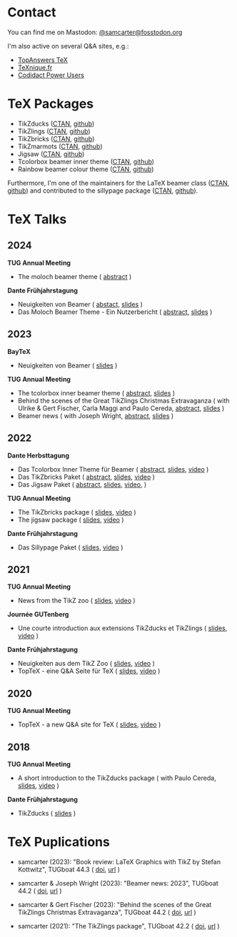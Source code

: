 # Contact

You can find me on Mastodon: [@samcarter@fosstodon.org](https://fosstodon.org/@samcarter)

I'm also active on several Q&A sites, e.g.:

- [TopAnswers TeX](https://topanswers.xyz/tex)
- [TeXnique.fr](https://texnique.fr/osqa/)
- [Codidact Power Users](https://powerusers.codidact.com/categories/61)

# TeX Packages

- TikZducks ([CTAN](https://www.ctan.org/pkg/tikzducks), [github](https://github.com/samcarter/tikzducks))
- TikZlings ([CTAN](https://www.ctan.org/pkg/tikzlings), [github](https://github.com/samcarter/tikzlings))
- TikZbricks ([CTAN](https://www.ctan.org/pkg/tikzbricks), [github](https://github.com/samcarter/TikZbricks))
- TikZmarmots ([CTAN](https://www.ctan.org/pkg/tikzmarmots), [github](https://github.com/samcarter/TikZmarmots))
- Jigsaw ([CTAN](https://www.ctan.org/pkg/jigsaw), [github](https://github.com/samcarter/jigsaw))
- Tcolorbox beamer inner theme ([CTAN](https://www.ctan.org/pkg/beamertheme-tcolorbox), [github](https://github.com/samcarter/beamertheme-tcolorbox))
- Rainbow beamer colour theme ([CTAN](https://www.ctan.org/pkg/beamertheme-rainbow), [github](https://github.com/samcarter/beamertheme-rainbow))

Furthermore, I'm one of the maintainers for the LaTeX beamer class ([CTAN](https://www.ctan.org/pkg/beamer), [github](https://github.com/josephwright/beamer)) and contributed to the sillypage package ([CTAN](https://www.ctan.org/pkg/sillypage), [github](https://github.com/cereda/sillypage)).

# TeX Talks

## 2024

**TUG Annual Meeting**

- The moloch beamer theme (
    [abstract](https://tug.org/tug2024/abstracts/samcarter-moloch.txt)
  )


**Dante Frühjahrstagung**

- Neuigkeiten von Beamer (
    [abstact](https://www.dante.de/veranstaltungen/dante2024/programm/vortraege/#samcarter-neuigkeiten),
    [slides](https://github.com/samcarter/samcarter/raw/main/ressouces/Dante2024_BeamerNews.pdf)
  )
- Das Moloch Beamer Theme - Ein Nutzerbericht (
    [abstract](https://www.dante.de/veranstaltungen/dante2024/programm/vortraege/#samcarter-beamer),
    [slides](https://github.com/samcarter/samcarter/raw/main/ressouces/Dante2024_Moloch.pdf)
  )

## 2023

**BayTeX**

- Neuigkeiten von Beamer (
    [slides](https://github.com/samcarter/samcarter/raw/main/ressouces/BayTeX2023_BeamerNews.pdf)
  )

**TUG Annual Meeting**
- The tcolorbox inner beamer theme (
    [abstract](https://tug.org/tug2023/abstracts/samcarter-beamertcolorbox.txt), 
    [slides](https://github.com/samcarter/samcarter/raw/main/ressouces/TUG2023_Tcolorbox.pdf)
  )
- Behind the scenes of the Great TikZlings Christmas Extravaganza (
    with Ulrike & Gert Fischer, Carla Maggi and Paulo Cereda, 
    [abstract](https://tug.org/tug2023/abstracts/fischer-tikzlings.txt), 
    [slides](https://github.com/samcarter/samcarter/raw/main/ressouces/TUG2023_Extravaganza.pdf)
  )
- Beamer news (
    with Joseph Wright, 
    [abstract](https://tug.org/tug2023/abstracts/wright-beamernews.txt), 
    [slides](https://github.com/samcarter/samcarter/raw/main/ressouces/TUG2023_BeamerNews.pdf)
  )

## 2022

**Dante Herbsttagung**
- Das Tcolorbox Inner Theme für Beamer (
    [abstract](https://www.dante.de/veranstaltungen/herbst-2022/programm/vortraege/#samcarter2),
    [slides](https://github.com/samcarter/samcarter/raw/main/ressouces/Dante2022_Tcolorbox_Theme.pdf),
    [video](https://vimeo.com/773291199)
  )
- Das TikZbricks Paket (
    [abstract](https://www.dante.de/veranstaltungen/herbst-2022/programm/vortraege/#samcarter3),
    [slides](https://github.com/samcarter/samcarter/raw/main/ressouces/Dante2022_TikZbricks.pdf),
    [video](https://vimeo.com/773291903)
  )
- Das Jigsaw Paket (
    [abstract](https://www.dante.de/veranstaltungen/herbst-2022/programm/vortraege/#samcarter1),
    [slides](https://github.com/samcarter/samcarter/raw/main/ressouces/Dante2022_Jigsaw.pdf),
    [video](https://vimeo.com/773292029), 
  )

**TUG Annual Meeting**
- The TikZbricks package (
    [slides](https://github.com/samcarter/samcarter/raw/main/ressouces/TUG2022_TikZbricks.pdf),
    [video](https://vimeo.com/773294015)
  )
- The jigsaw package (
    [slides](https://github.com/samcarter/samcarter/raw/main/ressouces/TUG2022_Jigsaw.pdf),
    [video](https://vimeo.com/773294117)
  ) 

**Dante Frühjahrstagung**
- Das Sillypage Paket (
    [slides](https://github.com/samcarter/samcarter/raw/main/ressouces/Dante2022_Sillypage.pdf),
    [video](https://vimeo.com/773292271) 
  )

## 2021

**TUG Annual Meeting**
- News from the TikZ zoo (
    [slides](https://github.com/samcarter/samcarter/raw/main/ressouces/TUG2021_TikZzoo.pdf),
    [video](https://vimeo.com/773293865) 
  )

**Journée GUTenberg**
- Une courte introduction aux extensions TikZducks et TikZlings (
    [slides](https://github.com/samcarter/samcarter/raw/main/ressouces/GUTenberg2021_TikZducks_et_TikZlings.pdf),
    [video](https://vimeo.com/773296726)
  )

**Dante Frühjahrstagung**
- Neuigkeiten aus dem TikZ Zoo (
    [slides](https://github.com/samcarter/samcarter/raw/main/ressouces/Dante2021_TikZzoo.pdf),
    [video](https://vimeo.com/773292978)
  )
- TopTeX - eine Q&A Seite für TeX (
    [slides](https://github.com/samcarter/samcarter/raw/main/ressouces/Dante2021_TopTeX.pdf),
    [video](https://vimeo.com/773293022)
  )

## 2020

**TUG Annual Meeting**
- TopTeX - a new Q&A site for TeX (
    [slides](https://github.com/samcarter/samcarter/raw/main/ressouces/TUG2020_TopTeX.pdf),
    [video](https://vimeo.com/773293592)
  )

## 2018
**TUG Annual Meeting**
- A short introduction to the TikZducks package (
    with Paulo Cereda, 
    [slides](https://github.com/samcarter/samcarter/raw/main/ressouces/TUG2018_TikZducks.pdf),
    [video](https://www.youtube.com/watch?v=Ps2FK0q6mLc)
  )

**Dante Frühjahrstagung**
- TikZducks (
    [slides](https://github.com/samcarter/samcarter/raw/main/ressouces/Dante2018_TikZducks.pdf)
    )

# TeX Puplications

- samcarter (2023): "Book review: LaTeX Graphics with TikZ by Stefan Kottwitz", TUGboat 44.3 (
    [doi](https://doi.org/10.47397/tb/44-3/tb138reviews-kottwitz-tikz),
    [url](https://tug.org/TUGboat/tb44-3/)
  )

- samcarter & Joseph Wright (2023): "Beamer news: 2023", TUGboat 44.2 (
    [doi](https://doi.org/10.47397/tb/44-2/tb137samcarter-beamernews23), 
    [url](https://tug.org/TUGboat/tb44-2/)
  ) 

- samcarter & Gert Fischer (2023): "Behind the scenes of the Great TikZlings Christmas Extravaganza", TUGboat 44.2 (
    [doi](https://doi.org/10.47397/tb/44-2/tb137samcarter-tikzlings), 
    [url](https://tug.org/TUGboat/tb44-2/)
  ) 

- samcarter (2021): "The TikZlings package", TUGboat 42.2 (
    [doi](https://doi.org/10.47397/tb/42-2/tb131samcarter-tikzlings), 
    [url](https://tug.org/TUGboat/tb42-2/)
  )
